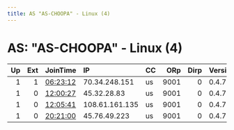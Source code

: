 ```yaml
---
title: AS "AS-CHOOPA" - Linux (4)
---
```


# AS: "AS-CHOOPA" - Linux (4)

|   Up |   Ext | JoinTime                                                                                              | IP             | CC   |   ORp |   Dirp | Version   | Contact               | Nickname   |   eFamMembers |
|-----:|------:|:------------------------------------------------------------------------------------------------------|:---------------|:-----|------:|-------:|:----------|:----------------------|:-----------|--------------:|
|    1 |     1 | [06:23:12](https://nusenu.github.io/OrNetStats/w/relay/C8CE793001B8B3E2D0B842AA8555CBC3D2D24B40.html) | 70.34.248.151  | us   |  9001 |      0 | 0.4.7.10  | None                  | Unnamed    |             1 |
|    1 |     0 | [12:00:27](https://nusenu.github.io/OrNetStats/w/relay/4E62F87F88F3654B5971368E8920405449344DC6.html) | 45.32.28.83    | us   |  9001 |      0 | 0.4.7.11  | abuse@axxohosting.com | JapanAxxo  |             1 |
|    1 |     0 | [12:05:41](https://nusenu.github.io/OrNetStats/w/relay/BD1D9C979DD1BF96020D272D1372FF1FFC873D52.html) | 108.61.161.135 | us   |  9001 |      0 | 0.4.7.11  | abuse@axxohosting.com | JapanAxxo1 |             1 |
|    1 |     0 | [20:21:00](https://nusenu.github.io/OrNetStats/w/relay/E02A2AC4443F658BFEBE9B1F6ADEF5FC43482183.html) | 45.76.49.223   | us   |  9001 |      0 | 0.4.7.11  | abuse@axxohosting.com | JapanAxxo3 |             1 |
